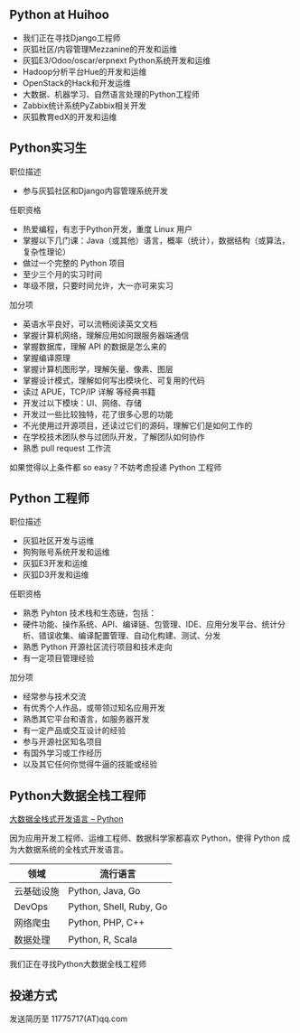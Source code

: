 Python at Huihoo
------------------
- 我们正在寻找Django工程师
- 灰狐社区/内容管理Mezzanine的开发和运维
- 灰狐E3/Odoo/oscar/erpnext Python系统开发和运维
- Hadoop分析平台Hue的开发和运维
- OpenStack的Hack和开发运维
- 大数据、机器学习、自然语言处理的Python工程师
- Zabbix统计系统PyZabbix相关开发
- 灰狐教育edX的开发和运维

Python实习生
------------------

职位描述

-	参与灰狐社区和Django内容管理系统开发

任职资格

-	热爱编程，有志于Python开发，重度 Linux 用户
-	掌握以下几门课：Java（或其他）语言，概率（统计），数据结构（或算法，复杂性理论）
-	做过一个完整的 Python 项目
-	至少三个月的实习时间
-	年级不限，只要时间允许，大一亦可来实习

加分项

-	英语水平良好，可以流畅阅读英文文档
-	掌握计算机网络，理解应用如何跟服务器端通信
-	掌握数据库，理解 API 的数据是怎么来的
-	掌握编译原理
-	掌握计算机图形学，理解矢量、像素、图层
-	掌握设计模式，理解如何写出模块化、可复用的代码
-	读过 APUE，TCP/IP 详解 等经典书籍
-	开发过以下模块：UI、网络、存储
-	开发过一些比较独特，花了很多心思的功能
-	不光使用过开源项目，还读过它们的源码，理解它们是如何工作的
-	在学校技术团队参与过团队开发，了解团队如何协作
-	熟悉 pull request 工作流

如果觉得以上条件都 so easy？不妨考虑投递 Python 工程师

Python 工程师
----------------------

职位描述

-	灰狐社区开发与运维
-	狗狗账号系统开发和运维
- 灰狐E3开发和运维
- 灰狐D3开发和运维

任职资格

-	熟悉 Pyhton 技术栈和生态链，包括：
-	硬件功能、操作系统、API、编译链、包管理、IDE、应用分发平台、统计分析、错误收集、编译配置管理、自动化构建、测试、分发
-	熟悉 Python 开源社区流行项目和技术走向
-	有一定项目管理经验

加分项

-	经常参与技术交流
-	有优秀个人作品，或带领过知名应用开发
-	熟悉其它平台和语言，如服务器开发
-	有一定产品或交互设计的经验
-	参与开源社区知名项目
-	有国外学习或工作经历
-	以及其它任何你觉得牛逼的技能或经验

Python大数据全栈工程师
----------------------

[大数据全栈式开发语言 – Python](http://www.techug.com/full-stack-python)

因为应用开发工程师、运维工程师、数据科学家都喜欢 Python，使得 Python 成为大数据系统的全栈式开发语言。

| 领域 | 流行语言 |
| -------- | -------- |
| 云基础设施   | Python, Java, Go |
| DevOps   | Python, Shell, Ruby, Go |
| 网络爬虫   | Python, PHP, C++ |
| 数据处理   | Python, R, Scala |

我们正在寻找Python大数据全栈工程师

投递方式
--------

发送简历至 11775717(AT)qq.com


